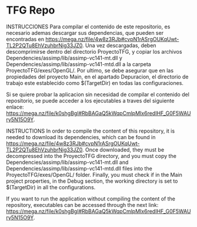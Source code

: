 # TFG Repo

INSTRUCCIONES
Para compilar el contenido de este repositorio, es necesario ademas descargar sus dependencias,
que pueden ser encontradas en https://mega.nz/file/4w8z3RJb#cvpN1rASrgOUKqUwt-TL2P2QTu8EhVzuhbrNig33JZ0.
Una vez descargadas, deben descomprimirse dentro del directorio ProyectoTFG, y copiar los archivos
Dependencies/assimp/lib/assimp-vc141-mt.dll y Dependencies/assimp/lib/assimp-vc141-mtd.dll a la carpeta
ProyectoTFG/exes/OpenGL/. Por ultimo, se debe asegurar que en las propiedades del proyecto Main, en el apartado
Depuracion, el directorio de trabajo este establecido como $(TargetDir) en todas las configuraciones.

Si se quiere probar la aplicacion sin necesidad de compilar el contenido del repositorio, se puede acceder
a los ejecutables a traves del siguiente enlace: https://mega.nz/file/k0shgBgI#RbBAGaQ5kWqpCmlpMIx6redIHF_G0F5WAUry5N15O9Y.


INSTRUCTIONS
In order to compile the content of this repository, it is needed to download its dependencies,
which can be found in https://mega.nz/file/4w8z3RJb#cvpN1rASrgOUKqUwt-TL2P2QTu8EhVzuhbrNig33JZ0.
Once downloaded, they must be decompressed into the ProyectoTFG directory, and you must copy the
Dependencies/assimp/lib/assimp-vc141-mt.dll and Dependencies/assimp/lib/assimp-vc141-mtd.dll files into the
ProyectoTFG/exes/OpenGL/ folder. Finally, you must check if in the Main project properties, in the Debug section,
the working directory is set to $(TargetDir) in all the configurations.

If you want to run the application without compiling the content of the repository, executables can be accessed through
the next link: https://mega.nz/file/k0shgBgI#RbBAGaQ5kWqpCmlpMIx6redIHF_G0F5WAUry5N15O9Y.
